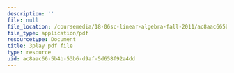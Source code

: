 ```yaml
---
description: ''
file: null
file_location: /coursemedia/18-06sc-linear-algebra-fall-2011/ac8aac665b4b53b6d9af5d658f92a4dd_yjBerM5jWsc.pdf
file_type: application/pdf
resourcetype: Document
title: 3play pdf file
type: resource
uid: ac8aac66-5b4b-53b6-d9af-5d658f92a4dd
---
```

